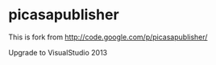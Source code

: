 picasapublisher
===============

This is fork from http://code.google.com/p/picasapublisher/

Upgrade to VisualStudio 2013
